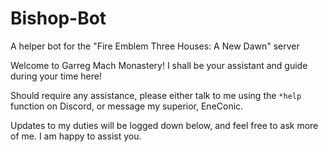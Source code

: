 # Bishop-Bot
A helper bot for the "Fire Emblem Three Houses: A New Dawn" server

Welcome to Garreg Mach Monastery! I shall be your assistant and guide during your time here!

Should require any assistance, please either talk to me using the `*help` function on Discord, or message my superior, EneConic.

Updates to my duties will be logged down below, and feel free to ask more of me. I am happy to assist you.
